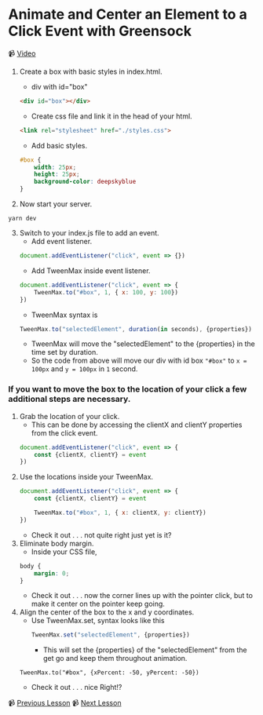 # Animate and Center an Element to a Click Event with Greensock

📹 [Video](https://egghead.io/lessons/greensock-animate-and-center-an-element-to-a-click-event-with-greensock)

1. Create a box with basic styles in index.html.
    - div with id="box"
    ```html
    <div id="box"></div>
    ```
    - Create css file and link it in the head of your html.
    ```html
    <link rel="stylesheet" href="./styles.css">
    ```
    - Add basic styles.
    ```css
    #box {
        width: 25px;
        height: 25px;
        background-color: deepskyblue
    }
    ```

2. Now start your server.
```
yarn dev
```

3. Switch to your index.js file to add an event.
    - Add event listener.
    ```js
    document.addEventListener("click", event => {}) 
    ```
    - Add TweenMax inside event listener.
    ```js
    document.addEventListener("click", event => {
        TweenMax.to("#box", 1, { x: 100, y: 100})
    })
    ```
    - TweenMax syntax is
    ```js
    TweenMax.to("selectedElement", duration(in seconds), {properties})
    ```
    - TweenMax will move the "selectedElement" to the {properties} in the time set by duration.
    - So the code from above will move our div with id box `"#box"` to `x = 100px` and `y = 100px` in `1` second.



### If you want to move the box to the location of your click a few additional steps are necessary.

1. Grab the location of your click.
    - This can be done by accessing the clientX and clientY properties from the click event.
    ```js
    document.addEventListener("click", event => {
        const {clientX, clientY} = event
    })
    ```
2. Use the locations inside your TweenMax.
    ```js
    document.addEventListener("click", event => {
        const {clientX, clientY} = event

        TweenMax.to("#box", 1, { x: clientX, y: clientY})
    })
    ```
    - Check it out . . . not quite right just yet is it? 
3. Eliminate body margin.
    - Inside your CSS file,
    ```css
    body {
        margin: 0;
    }
    ```
    - Check it out . . . now the corner lines up with the pointer click, but to make it center on the pointer keep going.
4. Align the center of the box to the x and y coordinates.
    - Use TweenMax.set, syntax looks like this
        ```js
        TweenMax.set("selectedElement", {properties})
        ```
        - This will set the {properties} of the "selectedElement" from the get go and keep them throughout animation.
    ```
    TweenMax.to("#box", {xPercent: -50, yPercent: -50})
    ```
    - Check it out . . . nice Right!?

📹 [Previous Lesson](https://egghead.io/lessons/greensock-setup-greensock-as-a-module-with-parcel) 📹 [Next Lesson](https://egghead.io/lessons/greensock-rotate-an-element-based-on-previous-values-with-greensock)